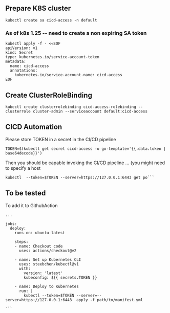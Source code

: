 ## Prepare K8S cluster
```
kubectl create sa cicd-access -n default
```

### As of k8s 1.25 -- need to create a non expiring SA token
```
kubectl apply -f - <<EOF
apiVersion: v1
kind: Secret
type: kubernetes.io/service-account-token
metadata:
  name: cicd-access
  annotations:
    kubernetes.io/service-account.name: cicd-access
EOF
```
## Create ClusterRoleBinding
```
kubectl create clusterrolebinding cicd-access-rolebinding --clusterrole cluster-admin --serviceaccount default:cicd-access
```
## CICD Automation
Please store TOKEN in a secret in the CI/CD pipeline
```
TOKEN=$(kubectl get secret cicd-access -o go-template='{{.data.token | base64decode}}')
```
Then you should be capable invoking the CI/CD pipeline ... (you might need to specify a host
```
kubectl  --token=$TOKEN --server=https://127.0.0.1:6443 get po```
````
## To be tested  
To add it to GithubAction
````
...

jobs:
  deploy:
    runs-on: ubuntu-latest

    steps:
    - name: Checkout code
      uses: actions/checkout@v2

    - name: Set up Kubernetes CLI
      uses: steebchen/kubectl@v1
      with:
        version: 'latest'
        kubeconfig: ${{ secrets.TOKEN }}

    - name: Deploy to Kubernetes
      run: |
        kubectl --token=$TOKEN --server=--server=https://127.0.0.1:6443  apply -f path/to/manifest.yml

```
